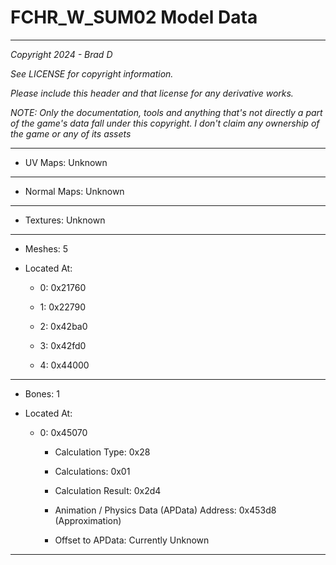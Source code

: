 # FCHR_W_SUM02 Model Data

---

*Copyright 2024 - Brad D*

*See LICENSE for copyright information.*

*Please include this header and that license for any derivative works.*

*NOTE: Only the documentation, tools and anything that's not directly a part of the game's data fall under this copyright. I don't claim any ownership of the game or any of its assets*

---


* UV Maps: Unknown

---

* Normal Maps: Unknown

---

* Textures: Unknown

---

* Meshes: 5

* Located At:

  * 0: 0x21760

  * 1: 0x22790

  * 2: 0x42ba0

  * 3: 0x42fd0

  * 4: 0x44000

---

* Bones: 1

* Located At:

  * 0: 0x45070

    * Calculation Type: 0x28

    * Calculations: 0x01

    * Calculation Result: 0x2d4

    * Animation / Physics Data (APData) Address: 0x453d8 (Approximation)

    * Offset to APData: Currently Unknown

---

